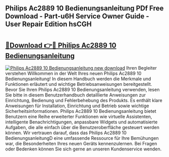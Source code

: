 ## Philips Ac2889 10 Bedienungsanleitung PDf Free Download - Part-u6H Service Owner Guide - User Repair Edition hsCGH

# <h2><a href="http://df4ktr1.blite.top/?on=Philips+Ac2889+10+Bedienungsanleitung">🔗Download 👉🔴 Philips Ac2889 10 Bedienungsanleitung</a></h2>

[![Philips Ac2889 10 Bedienungsanleitung new download](https://i.imgur.com/lujVjoI.png)](http://df4ktr1.blite.top/?on=Philips+Ac2889+10+Bedienungsanleitung)
Ihren Begleiter verstehen Willkommen in der Welt Ihres neuen Philips Ac2889 10 Bedienungsanleitung! In diesem Handbuch werden die Merkmale und Funktionen erläutert und wichtige Betriebsanweisungen bereitgestellt. Bevor Sie Ihren Philips Ac2889 10 Bedienungsanleitung verwenden, lesen Sie bitte in diesem Benutzerhandbuch detaillierte Anweisungen zur Einrichtung, Bedienung und Fehlerbehebung des Produkts. Es enthält klare Anweisungen für Installation, Einrichtung und Betrieb sowie wichtige Sicherheitsinformationen. Philips Ac2889 10 Bedienungsanleitung bietet Benutzern eine Reihe erweiterter Funktionen wie virtuelle Assistenten, intelligente Benachrichtigungen, anpassbare Widgets und automatisierte Aufgaben, die alle einfach über die Benutzeroberfläche gesteuert werden können. Wir vertrauen darauf, dass das Philips Ac2889 10 BedienungsanleitungD eine umfassende Ressource für Ihre Bemühungen war, die Besonderheiten Ihres neuen Geräts kennenzulernen. Bei Fragen oder Bedenken können Sie sich gerne an unseren Kundenservice wenden.
